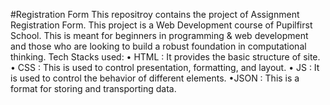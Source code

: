 #Registration Form 
This repositroy contains the project of Assignment Registration Form. This project is a Web Development course of Pupilfirst School. This is meant for beginners in programming & web development and those who are looking to build a robust foundation in computational thinking.
Tech Stacks used:
• HTML : It provides the basic structure of site.
• CSS : This is used to control presentation, formatting, and layout.
• JS : It is used to control the behavior of different elements.
•JSON : This is a format for storing and transporting data.

